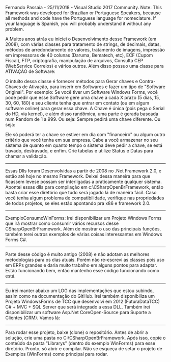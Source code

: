 Fernando Passaia - 25/11/2018 - Visual Studio 2017 Community.
Note: This Framework was developed for Brazilian or Portuguese Speakers, because all methods and code have the Portuguese language for nomeclature. If your language is Spanish, you will probably understand it without any problem.

A Muitos anos atrás eu iniciei o Desenvolvimento desse Framework (em 2008), com várias classes para tratamento de strings, de decimais, datas,
métodos de arredondamento de valores, tratamento de imagens, impressão em impressoras de 40 colunas (Daruma, Bematech, etc), ECF (Cupom Fiscal), FTP, criptografia, manipulação de arquivos, Consulta CEP (WebService Correios) e vários outros. Além disso possuo uma classe para ATIVAÇÃO de Software:

O intuíto dessa classe é fornecer métodos para Gerar chaves e Contra-Chaves de Ativação, para inserir em Softwares e fazer um tipo de "Software Original". Por exemplo: Se você tiver um Software Windows Forms, você pode pedir que esse Software gere uma chave a cada X prazo (5 dias, 15, 30, 60, 180) e seu cliente tenha que entrar em contato (ou em algum software online) para gerar essa chave. A Chave é única (pois pega o Serial do HD, via kernel), e além disso randômica, uma parte é gerada baseada num Random de 1 a 999. Ou seja: Sempre pedirá uma chave diferente. Ou seja:

Ele só poderá ter a chave se estiver em dia com "financeiro" ou algum outro critério que você tenha em sua empresa. Cabe a você armazenar no seu sistema de quanto em quanto tempo o sistema deve pedir a chave, se está travado, destravado, e enfim. Crie tabelas e utilize Status e Datas para chamar a validação.

----------------------------------------------------------------------------------------------------------------------------------------------

Essas Dlls foram Desenvolvidas a partir de 2008 no .Net Framework 2.0, e estão até hoje no mesmo Framework. Deixei dessa maneira para que ficassem levese possam ser interligadas a praticamente qualquer sistema. Apontei essas dlls para compilação em c:\CSharpOpenBrFramework, então basta criar esse diretório que tudo será jogado lá de maneira fácil. Caso você tenha algum problema de compatibilidade, verifique nas propriedades de todos projetos, se eles estão apontando pra x86 e framework 2.0.

----------------------------------------------------------------------------------------------------------------------------------------------

ExemploConsumoWinForms: Irei disponibilizar um Projeto Windows Forms que irá mostrar como consumir vários recursos desse CSharpOpenBrFramework. Além de mostrar o uso das principais funções, também terei outros exemplos de várias coisas interessantes em Windows Forms C#.

----------------------------------------------------------------------------------------------------------------------------------------------

Parte desse código é muito antigo (2008) e não adotam as melhores metodologias para os dias atuais. Porém não re-escrevi as classes pois uso em ERPs grandes e daria muito trabalho em alguns pontos para adaptar. Estão funcionando bem, então mantenho esse código funcionando como está.

----------------------------------------------------------------------------------------------------------------------------------------------

Eu irei manter abaixo um LOG das implementações que estou subindo, assim como na documentação do GitHub. Irei também disponibiliza um Projeto WindowsForms de TCC que desenvolvi em 2012 (FuturaDataTCC) C# + MVC + SQL Server que será integrado a essa DLL. Também irei disponibilizar um software Asp.Net CoreOpen-Source para Suporte a Clientes (CRM). Vamos lá:

----------------------------------------------------------------------------------------------------------------------------------------------

Para rodar esse projeto, baixe (clone) o repositório. Antes de abrir a solução, crie uma pasta no C:\CSharpOpenBrFramework. Após isso, copie o conteúdo da pasta "Librarys" (dentro do exemplo WinForms) para esse diretório. Pronto, só abrir e compilar. Não se esqueça de setar o projeto de Exemplos (WinForms) como principal para rodar.
